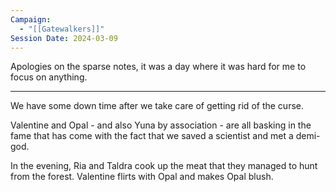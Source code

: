 ```yaml
---
Campaign:
  - "[[Gatewalkers]]"
Session Date: 2024-03-09
---
```


Apologies on the sparse notes, it was a day where it was hard for me to focus on anything.

---

We have some down time after we take care of getting rid of the curse.

Valentine and Opal - and also Yuna by association - are all basking in the fame that has come with the fact that we saved a scientist and met a demi-god.

In the evening, Ria and Taldra cook up the meat that they managed to hunt from the forest. Valentine flirts with Opal and makes Opal blush.